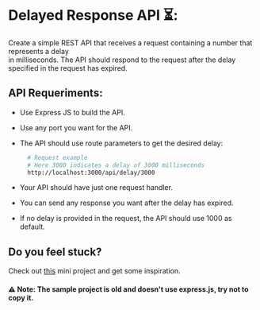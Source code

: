 # Delayed Response API ⏳:

Create a simple REST API that receives a request containing a number that represents a delay  
in milliseconds. The API should respond to the request after the delay specified
in the request has expired.

## API Requeriments:

- Use Express JS to build the API.
- Use any port you want for the API.
- The API should use route parameters to get the desired delay:

  ```bash
    # Request example
    # Here 3000 indicates a delay of 3000 milliseconds
    http://localhost:3000/api/delay/3000
  ```

- Your API should have just one request handler.
- You can send any response you want after the delay has expired.
- If no delay is provided in the request, the API should use 1000 as default.

## Do you feel stuck?

Check out [this](https://gist.github.com/DimitryDushkin/83f11487779284b44235) mini project and get some inspiration.

#### ⚠️ Note: The sample project is old and doesn't use express.js, try not to copy it.
